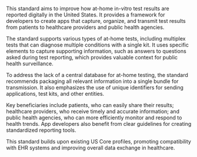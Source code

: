 This standard aims to improve how at-home in-vitro test results are reported digitally in the United States. It provides a framework for developers to create apps that capture, organize, and transmit test results from patients to healthcare providers and public health agencies.

The standard supports various types of at-home tests, including multiplex tests that can diagnose multiple conditions with a single kit. It uses specific elements to capture supporting information, such as answers to questions asked during test reporting, which provides valuable context for public health surveillance.

To address the lack of a central database for at-home testing, the standard recommends packaging all relevant information into a single bundle for transmission. It also emphasizes the use of unique identifiers for sending applications, test kits, and other entities.

Key beneficiaries include patients, who can easily share their results; healthcare providers, who receive timely and accurate information; and public health agencies, who can more efficiently monitor and respond to health trends. App developers also benefit from clear guidelines for creating standardized reporting tools.

This standard builds upon existing US Core profiles, promoting compatibility with EHR systems and improving overall data exchange in healthcare.